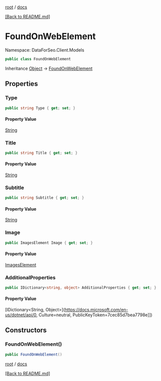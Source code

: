 [root](./../ "root") / [docs](./ "docs")

[[Back to README.md]](./../README.md "[Back to README.md]")

# FoundOnWebElement

Namespace: DataForSeo.Client.Models

```csharp
public class FoundOnWebElement
```

Inheritance [Object](https://docs.microsoft.com/en-us/dotnet/api/Object) → [FoundOnWebElement](./FoundOnWebElement.md)

## Properties

### **Type**

```csharp
public string Type { get; set; }
```

#### Property Value

[String](https://docs.microsoft.com/en-us/dotnet/api/String)<br>

### **Title**

```csharp
public string Title { get; set; }
```

#### Property Value

[String](https://docs.microsoft.com/en-us/dotnet/api/String)<br>

### **Subtitle**

```csharp
public string Subtitle { get; set; }
```

#### Property Value

[String](https://docs.microsoft.com/en-us/dotnet/api/String)<br>

### **Image**

```csharp
public ImagesElement Image { get; set; }
```

#### Property Value

[ImagesElement](./ImagesElement.md)<br>

### **AdditionalProperties**

```csharp
public IDictionary<string, object> AdditionalProperties { get; set; }
```

#### Property Value

[IDictionary&lt;String, Object&gt;](https://docs.microsoft.com/en-us/dotnet/api/0, Culture=neutral, PublicKeyToken=7cec85d7bea7798e]])<br>

## Constructors

### **FoundOnWebElement()**

```csharp
public FoundOnWebElement()
```

[root](./../ "root") / [docs](./ "docs")

[[Back to README.md]](./../README.md "[Back to README.md]")